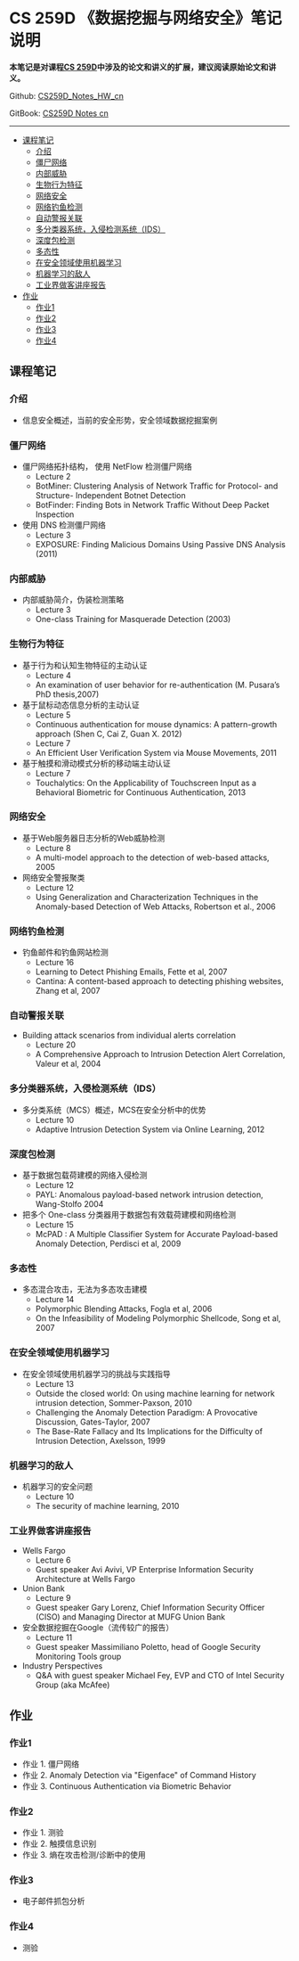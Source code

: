 # CS 259D 《数据挖掘与网络安全》笔记说明

**本笔记是对课程[CS 259D](https://web.stanford.edu/class/cs259d)中涉及的论文和讲义的扩展，建议阅读原始论文和讲义。**

Github: [CS259D_Notes_HW_cn](https://github.com/LeoTsui/CS259D_Notes_HW_cn)

GitBook: [CS259D Notes cn](https://leotsui.gitbooks.io/cs259d-notes-cn/)

---

<!-- TOC -->

- [课程笔记](#%E8%AF%BE%E7%A8%8B%E7%AC%94%E8%AE%B0)
    - [介绍](#%E4%BB%8B%E7%BB%8D)
    - [僵尸网络](#%E5%83%B5%E5%B0%B8%E7%BD%91%E7%BB%9C)
    - [内部威胁](#%E5%86%85%E9%83%A8%E5%A8%81%E8%83%81)
    - [生物行为特征](#%E7%94%9F%E7%89%A9%E8%A1%8C%E4%B8%BA%E7%89%B9%E5%BE%81)
    - [网络安全](#%E7%BD%91%E7%BB%9C%E5%AE%89%E5%85%A8)
    - [网络钓鱼检测](#%E7%BD%91%E7%BB%9C%E9%92%93%E9%B1%BC%E6%A3%80%E6%B5%8B)
    - [自动警报关联](#%E8%87%AA%E5%8A%A8%E8%AD%A6%E6%8A%A5%E5%85%B3%E8%81%94)
    - [多分类器系统，入侵检测系统（IDS）](#%E5%A4%9A%E5%88%86%E7%B1%BB%E5%99%A8%E7%B3%BB%E7%BB%9F%EF%BC%8C%E5%85%A5%E4%BE%B5%E6%A3%80%E6%B5%8B%E7%B3%BB%E7%BB%9F%EF%BC%88ids%EF%BC%89)
    - [深度包检测](#%E6%B7%B1%E5%BA%A6%E5%8C%85%E6%A3%80%E6%B5%8B)
    - [多态性](#%E5%A4%9A%E6%80%81%E6%80%A7)
    - [在安全领域使用机器学习](#%E5%9C%A8%E5%AE%89%E5%85%A8%E9%A2%86%E5%9F%9F%E4%BD%BF%E7%94%A8%E6%9C%BA%E5%99%A8%E5%AD%A6%E4%B9%A0)
    - [机器学习的敌人](#%E6%9C%BA%E5%99%A8%E5%AD%A6%E4%B9%A0%E7%9A%84%E6%95%8C%E4%BA%BA)
    - [工业界做客讲座报告](#%E5%B7%A5%E4%B8%9A%E7%95%8C%E5%81%9A%E5%AE%A2%E8%AE%B2%E5%BA%A7%E6%8A%A5%E5%91%8A)
- [作业](#%E4%BD%9C%E4%B8%9A)
    - [作业1](#%E4%BD%9C%E4%B8%9A1)
    - [作业2](#%E4%BD%9C%E4%B8%9A2)
    - [作业3](#%E4%BD%9C%E4%B8%9A3)
    - [作业4](#%E4%BD%9C%E4%B8%9A4)

<!-- /TOC -->

## 课程笔记

### 介绍

* 信息安全概述，当前的安全形势，安全领域数据挖掘案例

### 僵尸网络

* 僵尸网络拓扑结构， 使用 NetFlow 检测僵尸网络
    * Lecture 2
    * BotMiner: Clustering Analysis of Network Traffic for Protocol- and Structure- Independent Botnet Detection
    * BotFinder: Finding Bots in Network Traffic Without Deep Packet Inspection
* 使用 DNS 检测僵尸网络
    * Lecture 3
    * EXPOSURE: Finding Malicious Domains Using Passive DNS Analysis (2011)

### 内部威胁

* 内部威胁简介，伪装检测策略
    * Lecture 3
    * One-class Training for Masquerade Detection (2003)

### 生物行为特征

* 基于行为和认知生物特征的主动认证
    * Lecture 4
    * An examination of user behavior for re-authentication (M. Pusara’s PhD thesis,2007)
* 基于鼠标动态信息分析的主动认证
    * Lecture 5
    * Continuous authentication for mouse dynamics: A pattern-growth approach (Shen C, Cai Z, Guan X. 2012)
    * Lecture 7
    * An Efficient User Verification System via Mouse Movements, 2011
* 基于触摸和滑动模式分析的移动端主动认证
    * Lecture 7
    * Touchalytics: On the Applicability of Touchscreen Input as a Behavioral Biometric for Continuous Authentication, 2013

### 网络安全

* 基于Web服务器日志分析的Web威胁检测
    * Lecture 8
    * A multi-model approach to the detection of web-based attacks, 2005
* 网络安全警报聚类
    * Lecture 12
    * Using Generalization and Characterization Techniques in the Anomaly-based Detection of Web Attacks, Robertson et al., 2006

### 网络钓鱼检测

* 钓鱼邮件和钓鱼网站检测
    * Lecture 16
    * Learning to Detect Phishing Emails, Fette et al, 2007
    * Cantina: A content-based approach to detecting phishing websites, Zhang et al, 2007

### 自动警报关联

* Building attack scenarios from individual alerts correlation
    * Lecture 20
    * A Comprehensive Approach to Intrusion Detection Alert Correlation, Valeur et al, 2004

### 多分类器系统，入侵检测系统（IDS）

* 多分类系统（MCS）概述，MCS在安全分析中的优势
    * Lecture 10
    * Adaptive Intrusion Detection System via Online Learning, 2012

### 深度包检测

* 基于数据包载荷建模的网络入侵检测
    * Lecture 12
    * PAYL: Anomalous payload-based network intrusion detection, Wang-Stolfo 2004
* 把多个 One-class 分类器用于数据包有效载荷建模和网络检测
    * Lecture 15
    * McPAD : A Multiple Classifier System for Accurate Payload-based Anomaly Detection, Perdisci et al, 2009

### 多态性

* 多态混合攻击，无法为多态攻击建模
    * Lecture 14
    * Polymorphic Blending Attacks, Fogla et al, 2006
    * On the Infeasibility of Modeling Polymorphic Shellcode, Song et al, 2007

### 在安全领域使用机器学习

* 在安全领域使用机器学习的挑战与实践指导
    * Lecture 13
    * Outside the closed world: On using machine learning for network intrusion detection, Sommer-Paxson, 2010
    * Challenging the Anomaly Detection Paradigm: A Provocative Discussion, Gates-Taylor, 2007
    * The Base-Rate Fallacy and Its Implications for the Difficulty of Intrusion Detection, Axelsson, 1999

### 机器学习的敌人

* 机器学习的安全问题
    * Lecture 10
    * The security of machine learning, 2010

### 工业界做客讲座报告

* Wells Fargo
    * Lecture 6
    * Guest speaker Avi Avivi, VP Enterprise Information Security Architecture at Wells Fargo
* Union Bank
    * Lecture 9
    * Guest speaker Gary Lorenz, Chief Information Security Officer (CISO) and Managing Director at MUFG Union Bank
* 安全数据挖掘在Google（流传较广的报告）
    * Lecture 11
    * Guest speaker Massimiliano Poletto, head of Google Security Monitoring Tools group
* Industry Perspectives
    * Q&A with guest speaker Michael Fey, EVP and CTO of Intel Security Group (aka McAfee)

## 作业

### 作业1

* 作业 1. 僵尸网络
* 作业 2. Anomaly Detection via "Eigenface" of Command History
* 作业 3. Continuous Authentication via Biometric Behavior

### 作业2

* 作业 1. 测验
* 作业 2. 触摸信息识别
* 作业 3. 熵在攻击检测/诊断中的使用

### 作业3

* 电子邮件抓包分析

### 作业4

* 测验
